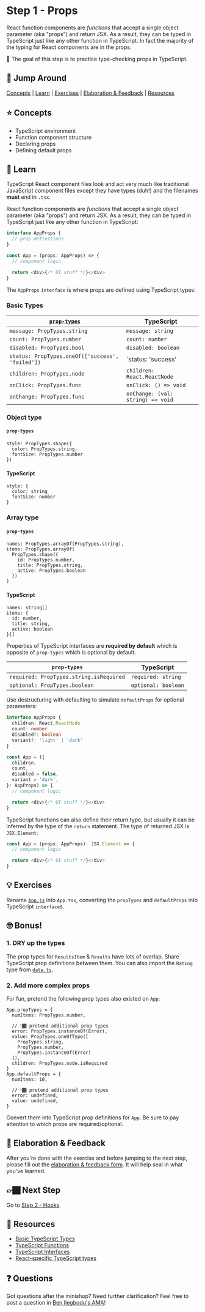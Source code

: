 # Step 1 - Props

React function components are _functions_ that accept a single object parameter (aka "props") and return JSX. As a result, they can be typed in TypeScript just like any other function in TypeScript. In fact the majority of the typing for React components are in the props.

🏅 The goal of this step is to practice type-checking props in TypeScript.

## 🐇 Jump Around

[Concepts](#-concepts) | [Learn](#-learn) | [Exercises](#-exercises) | [Elaboration & Feedback](#-elaboration--feedback) | [Resources](#-resources)

## ⭐ Concepts

- TypeScript environment
- Function component structure
- Declaring props
- Defining default props

## 📝 Learn

TypeScript React component files look and act very much like traditional JavaScript component files except they have types (duh!) and the filenames **must** end in `.tsx`.

React function components are _functions_ that accept a single object parameter (aka "props") and return JSX. As a result, they can be typed in TypeScript just like any other function in TypeScript:

```ts
interface AppProps {
  // prop definitions
}

const App = (props: AppProps) => {
  // component logic

  return <div>{/* UI stuff */}</div>
}
```

The `AppProps` `interface` is where props are defined using TypeScript types:

### Basic Types

| [`prop-types`](https://www.npmjs.com/package/prop-types) | TypeScript                        |
| -------------------------------------------------------- | --------------------------------- |
| `message: PropTypes.string`                              | `message: string`                 |
| `count: PropTypes.number`                                | `count: number`                   |
| `disabled: PropTypes.bool`                               | `disabled: boolean`               |
| `status: PropTypes.oneOf(['success', 'failed'])`         | `status: 'success' | 'failed'`    |
| `children: PropTypes.node`                               | `children: React.ReactNode`       |
| `onClick: PropTypes.func`                                | `onClick: () => void`             |
| `onChange: PropTypes.func`                               | `onChange: (val: string) => void` |

### Object type

#### `prop-types`

```
style: PropTypes.shape({
  color: PropTypes.string,
  fontSize: PropTypes.number
})
```

#### TypeScript

```
style: {
  color: string
  fontSize: number
}
```

### Array type

#### `prop-types`

```
names: PropTypes.arrayOf(PropTypes.string),
items: PropTypes.arrayOf(
  PropTypes.shape({
    id: PropTypes.number,
    title: PropTypes.string,
    active: PropTypes.boolean
  })
)
```

#### TypeScript

```
names: string[]
items: {
  id: number,
  title: string,
  active: boolean
}[]
```

Properties of TypeScript interfaces are **required by default** which is opposite of `prop-types` which is optional by default.

| `prop-types`                            | TypeScript          |
| --------------------------------------- | ------------------- |
| `required: PropTypes.string.isRequired` | `required: string`  |
| `optional: PropTypes.boolean`           | `optional: boolean` |

Use destructuring with defaulting to simulate `defaultProps` for optional parameters:

```ts
interface AppProps {
  children: React.ReactNode
  count: number
  disabled?: boolean
  variant?: 'light' | 'dark'
}

const App = ({
  children,
  count,
  disabled = false,
  variant = 'dark',
}: AppProps) => {
  // component logic

  return <div>{/* UI stuff */}</div>
}
```

TypeScript functions can also define their return type, but usually it can be inferred by the type of the `return` statement. The type of returned JSX is `JSX.Element`:

```ts
const App = (props: AppProps): JSX.Element => {
  // component logic

  return <div>{/* UI stuff */}</div>
}
```

## 💡 Exercises

Rename [`App.js`](./App.js) into `App.tsx`, converting the `propTypes` and `defaultProps` into TypeScript `interface`s.

## 🤓 Bonus!

### 1. DRY up the types

The prop types for `ResultsItem` & `Results` have lots of overlap. Share TypeScript prop definitions between them. You can also import the `Rating` type from [`data.ts`](./data.ts).

### 2. Add more complex props

For fun, pretend the following prop types also existed on `App`:

```
App.propTypes = {
  numItems: PropTypes.number,

  // 👇🏾 pretend additional prop types
  error: PropTypes.instanceOf(Error),
  value: PropTypes.oneOfType([
    PropTypes.string,
    PropTypes.number,
    PropTypes.instanceOf(Error)
  ]),
  children: PropTypes.node.isRequired
}
App.defaultProps = {
  numItems: 10,

  // 👇🏾 pretend additional prop types
  error: undefined,
  value: undefined,
}
```

Convert them into TypeScript prop definitions for `App`. Be sure to pay attention to which props are required/optional.

## 🧠 Elaboration & Feedback

After you're done with the exercise and before jumping to the next step, please fill out the [elaboration & feedback form](https://docs.google.com/forms/d/e/1FAIpQLScRocWvtbrl4XmT5_NRiE8bSK3CMZil-ZQByBAt8lpsurcRmw/viewform?usp=pp_url&entry.1671251225=TypeScript+For+React+Developers+Minishop&entry.1984987236=Step+1+-+Props). It will help seal in what you've learned.

## 👉🏾 Next Step

Go to [Step 2 - Hooks](../02-hooks).

## 📕 Resources

- [Basic TypeScript Types](https://www.typescriptlang.org/docs/handbook/basic-types.html)
- [TypeScript Functions](https://www.typescriptlang.org/docs/handbook/functions.html)
- [TypeScript Interfaces](https://www.typescriptlang.org/docs/handbook/interfaces.html)
- [React-specific TypeScript types](https://react-typescript-cheatsheet.netlify.app/docs/basic/getting-started/react_prop_type_example)

## ❓ Questions

Got questions after the minishop? Need further clarification? Feel free to post a question in [Ben Ilegbodu's AMA](https://www.benmvp.com/ama/)!
